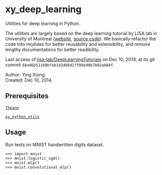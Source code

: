 xy_deep_learning
================

Utilities for deep learning in Python.

The utilities are largely based on the deep learning tutorial by LISA lab in
University of Montreal ([website](http://deeplearning.net/tutorial/), [source
code](https://github.com/lisa-lab/deeplearningtutorials)). We basically refactor
the code into modules for better reusability and extensibility, and remove
lengthy documentations for better readibility.

Last access of
[lisa-lab/DeepLearningTutorials](https://github.com/lisa-lab/deeplearningtutorials)
on Dec 10, 2014, at its git commit `d4a96b52109bfeb1d3408d1ff08e90b7b92a084f`.

Author: Ying Xiong.  
Created: Dec 10, 2014.

Prerequisites
-------------

[`Theano`](http://deeplearning.net/software/theano/)

[`xy_python_utils`](https://github.com/yxiong/xy_python_utils)

Usage
-----

Run tests on MNIST handwritten digits dataset.

    >>> import mnist
    >>> mnist.logistic_sgd()
    >>> mnist.mlp()
    >>> mnist.convolutional_mlp()
